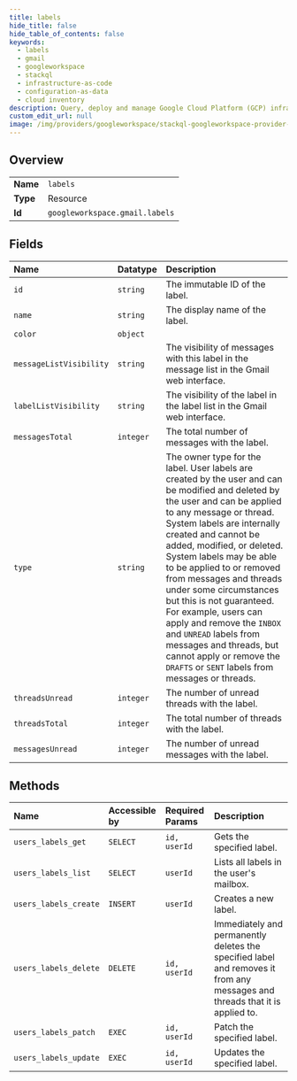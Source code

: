 ```yaml
---
title: labels
hide_title: false
hide_table_of_contents: false
keywords:
  - labels
  - gmail
  - googleworkspace    
  - stackql
  - infrastructure-as-code
  - configuration-as-data
  - cloud inventory
description: Query, deploy and manage Google Cloud Platform (GCP) infrastructure and resources using SQL
custom_edit_url: null
image: /img/providers/googleworkspace/stackql-googleworkspace-provider-featured-image.png
---
```

  
    

## Overview
<table><tbody>
<tr><td><b>Name</b></td><td><code>labels</code></td></tr>
<tr><td><b>Type</b></td><td>Resource</td></tr>
<tr><td><b>Id</b></td><td><code>googleworkspace.gmail.labels</code></td></tr>
</tbody></table>

## Fields
| Name | Datatype | Description |
|:-----|:---------|:------------|
| `id` | `string` | The immutable ID of the label. |
| `name` | `string` | The display name of the label. |
| `color` | `object` |  |
| `messageListVisibility` | `string` | The visibility of messages with this label in the message list in the Gmail web interface. |
| `labelListVisibility` | `string` | The visibility of the label in the label list in the Gmail web interface. |
| `messagesTotal` | `integer` | The total number of messages with the label. |
| `type` | `string` | The owner type for the label. User labels are created by the user and can be modified and deleted by the user and can be applied to any message or thread. System labels are internally created and cannot be added, modified, or deleted. System labels may be able to be applied to or removed from messages and threads under some circumstances but this is not guaranteed. For example, users can apply and remove the `INBOX` and `UNREAD` labels from messages and threads, but cannot apply or remove the `DRAFTS` or `SENT` labels from messages or threads. |
| `threadsUnread` | `integer` | The number of unread threads with the label. |
| `threadsTotal` | `integer` | The total number of threads with the label. |
| `messagesUnread` | `integer` | The number of unread messages with the label. |
## Methods
| Name | Accessible by | Required Params | Description |
|:-----|:--------------|:----------------|:------------|
| `users_labels_get` | `SELECT` | `id, userId` | Gets the specified label. |
| `users_labels_list` | `SELECT` | `userId` | Lists all labels in the user's mailbox. |
| `users_labels_create` | `INSERT` | `userId` | Creates a new label. |
| `users_labels_delete` | `DELETE` | `id, userId` | Immediately and permanently deletes the specified label and removes it from any messages and threads that it is applied to. |
| `users_labels_patch` | `EXEC` | `id, userId` | Patch the specified label. |
| `users_labels_update` | `EXEC` | `id, userId` | Updates the specified label. |
